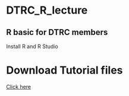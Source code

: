 # DTRC_R_lecture
R basic for DTRC members
---
Install R and R Studio


# Download Tutorial files
[Click here](https://github.com/CPL-SeongminCheon/DTRC_R_lecture/archive/refs/heads/main.zip)